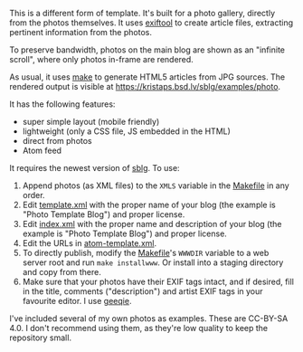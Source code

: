 This is a different form of template.  It's built for a photo gallery,
directly from the photos themselves.  It uses
[exiftool](https://www.sno.phy.queensu.ca/~phil/exiftool/) to create
article files, extracting pertinent information from the photos.

To preserve bandwidth, photos on the main blog are shown as an "infinite
scroll", where only photos in-frame are rendered.

As usual, it uses [make](https://man.openbsd.org/make.1) to generate
HTML5 articles from JPG sources.  The rendered output is visible at
https://kristaps.bsd.lv/sblg/examples/photo.

It has the following features:

- super simple layout (mobile friendly)
- lightweight (only a CSS file, JS embedded in the HTML)
- direct from photos
- Atom feed

It requires the newest version of [sblg](https://kristaps.bsd.lv/sblg).
To use:

1. Append photos (as XML files) to the `XMLS` variable in the
	[Makefile](Makefile) in any order.
2. Edit [template.xml](template.xml) with the proper name of your blog
	(the example is "Photo Template Blog") and proper license.
3. Edit [index.xml](index.xml) with the proper name and description of
	your blog (the example is "Photo Template Blog") and proper
	license.
4. Edit the URLs in [atom-template.xml](atom-template.xml).
5. To directly publish, modify the [Makefile](Makefile)'s `WWWDIR`
	variable to a web server root and run `make installwww`.  Or
	install into a staging directory and copy from there.
6. Make sure that your photos have their EXIF tags intact, and if
	desired, fill in the title, comments ("description") and artist
	EXIF tags in your favourite editor.  I use
	[geeqie](http://www.geeqie.org/).

I've included several of my own photos as examples.  These are CC-BY-SA
4.0.  I don't recommend using them, as they're low quality to keep the
repository small.
